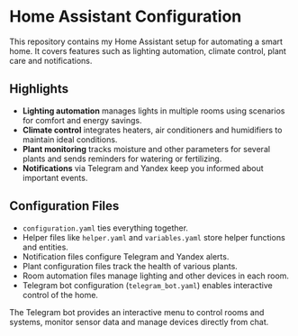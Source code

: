 # Home Assistant Configuration

This repository contains my Home Assistant setup for automating a smart home. It covers features such as lighting automation, climate control, plant care and notifications.

## Highlights
- **Lighting automation** manages lights in multiple rooms using scenarios for comfort and energy savings.
- **Climate control** integrates heaters, air conditioners and humidifiers to maintain ideal conditions.
- **Plant monitoring** tracks moisture and other parameters for several plants and sends reminders for watering or fertilizing.
- **Notifications** via Telegram and Yandex keep you informed about important events.

## Configuration Files
- `configuration.yaml` ties everything together.
- Helper files like `helper.yaml` and `variables.yaml` store helper functions and entities.
- Notification files configure Telegram and Yandex alerts.
- Plant configuration files track the health of various plants.
- Room automation files manage lighting and other devices in each room.
- Telegram bot configuration (`telegram_bot.yaml`) enables interactive control of the home.

The Telegram bot provides an interactive menu to control rooms and systems, monitor sensor data and manage devices directly from chat.

